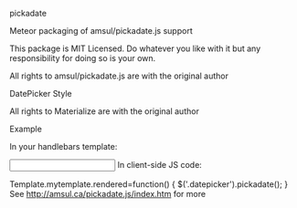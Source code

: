 pickadate

Meteor packaging of amsul/pickadate.js support

This package is MIT Licensed. Do whatever you like with it but any responsibility for doing so is your own.

All rights to amsul/pickadate.js are with the original author

DatePicker Style

All rights to Materialize are with the original author

Example

In your handlebars template:

<input type="text" class="form-control datepicker">
In client-side JS code:

Template.mytemplate.rendered=function() {
    $('.datepicker').pickadate();
}
See http://amsul.ca/pickadate.js/index.htm for more
